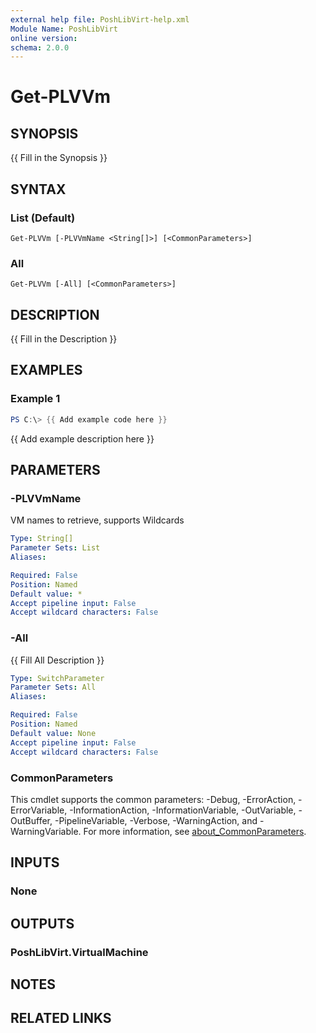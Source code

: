 ```yaml
---
external help file: PoshLibVirt-help.xml
Module Name: PoshLibVirt
online version:
schema: 2.0.0
---
```


# Get-PLVVm

## SYNOPSIS
{{ Fill in the Synopsis }}

## SYNTAX

### List (Default)
```
Get-PLVVm [-PLVVmName <String[]>] [<CommonParameters>]
```

### All
```
Get-PLVVm [-All] [<CommonParameters>]
```

## DESCRIPTION
{{ Fill in the Description }}

## EXAMPLES

### Example 1
```powershell
PS C:\> {{ Add example code here }}
```

{{ Add example description here }}

## PARAMETERS

### -PLVVmName
VM names to retrieve, supports Wildcards

```yaml
Type: String[]
Parameter Sets: List
Aliases:

Required: False
Position: Named
Default value: *
Accept pipeline input: False
Accept wildcard characters: False
```

### -All
{{ Fill All Description }}

```yaml
Type: SwitchParameter
Parameter Sets: All
Aliases:

Required: False
Position: Named
Default value: None
Accept pipeline input: False
Accept wildcard characters: False
```

### CommonParameters
This cmdlet supports the common parameters: -Debug, -ErrorAction, -ErrorVariable, -InformationAction, -InformationVariable, -OutVariable, -OutBuffer, -PipelineVariable, -Verbose, -WarningAction, and -WarningVariable. For more information, see [about_CommonParameters](http://go.microsoft.com/fwlink/?LinkID=113216).

## INPUTS

### None
## OUTPUTS

### PoshLibVirt.VirtualMachine
## NOTES

## RELATED LINKS
